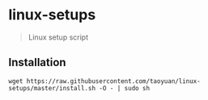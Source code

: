 linux-setups
============

> Linux setup script

## Installation

```
wget https://raw.githubusercontent.com/taoyuan/linux-setups/master/install.sh -O - | sudo sh
```